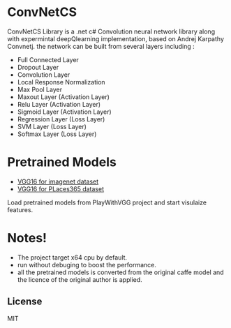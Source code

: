 # ConvNetCS
 
ConvNetCS Library is a .net c# Convolution neural network library along with expermintal deepQlearning implementation, based on Andrej Karpathy Convnetj. 
the network can be built from several layers including :
  - Full Connected Layer
  - Dropout Layer
  - Convolution Layer
  - Local Response Normalization
  - Max Pool Layer
  - Maxout Layer (Activation Layer)
  - Relu Layer    (Activation Layer)
  - Sigmoid Layer (Activation Layer)
  - Regression Layer (Loss Layer) 
  - SVM Layer 	(Loss Layer)
  - Softmax Layer (Loss Layer)


# Pretrained Models

  -  [VGG16 for imagenet dataset](https://drive.google.com/open?id=116hIPVRlaKx8fpFBcY_AL2jElAEKE0Sa) 
-  [VGG16 for PLaces365 dataset](https://drive.google.com/open?id=116hIPVRlaKx8fpFBcY_AL2jElAEKE0Sa)

Load pretrained  models from PlayWithVGG project and start visulaize features.

# Notes!
  - The project target x64 cpu by default.
  - run without debuging to boost the performance.
  - all the pretrained models is converted from the original caffe model and the licence of the original author is applied.

License
----

MIT

